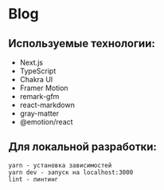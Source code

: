 # Blog


## Используемые технологии:

- Next.js
- TypeScript
- Chakra UI
- Framer Motion
- remark-gfm
- react-markdown
- gray-matter
- @emotion/react


## Для локальной разработки:
```
yarn - установка зависимостей
yarn dev - запуск на localhost:3000
lint - линтинг
```
